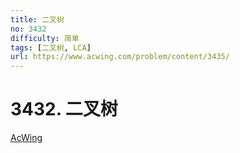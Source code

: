 ```yaml
---
title: 二叉树
no: 3432
difficulty: 简单
tags: [二叉树, LCA]
url: https://www.acwing.com/problem/content/3435/
---
```


# 3432. 二叉树

[AcWing](https://www.acwing.com/problem/content/3435/)

